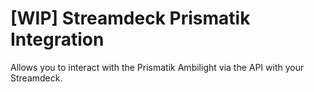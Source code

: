 # [WIP] Streamdeck Prismatik Integration

Allows you to interact with the Prismatik Ambilight via the API with your Streamdeck.

